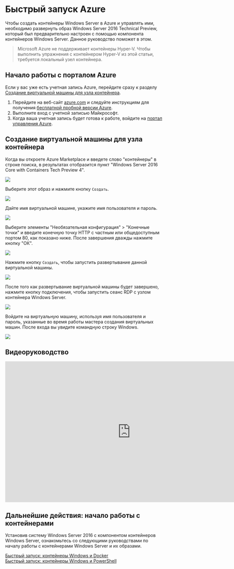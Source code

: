 # Быстрый запуск Azure

Чтобы создать контейнеры Windows Server в Azure и управлять ими, необходимо развернуть образ Windows Server 2016 Technical Preview, который был предварительно настроен с помощью компонента контейнеров Windows Server. Данное руководство поможет в этом.

> Microsoft Azure не поддерживает контейнеры Hyper-V. Чтобы выполнить упражнения с контейнером Hyper-V из этой статьи, требуется локальный узел контейнера.

## Начало работы с порталом Azure

Если у вас уже есть учетная запись Azure, перейдите сразу к разделу [Создание виртуальной машины для узла контейнера](#CreateacontainerhostVM).

1. Перейдите на веб-сайт [azure.com](https://azure.com) и следуйте инструкциям для получения [бесплатной пробной версии Azure](https://azure.microsoft.com/en-us/pricing/free-trial/).
2. Выполните вход с учетной записью Майкрософт.
3. Когда ваша учетная запись будет готова к работе, войдите на [портал управления Azure](https://portal.azure.com).

## Создание виртуальной машины для узла контейнера

Когда вы откроете Azure Marketplace и введете слово "контейнеры" в строке поиска, в результатах отобразится пункт "Windows Server 2016 Core with Containers Tech Preview 4".

![](./media/newazure1.png)

Выберите этот образ и нажмите кнопку `Создать`.

![](./media/tp41.png)

Дайте имя виртуальной машине, укажите имя пользователя и пароль.

![](media/newazure2.png)

Выберите элементы "Необязательная конфигурация" > "Конечные точки" и введите конечную точку HTTP с частным или общедоступным портом 80, как показано ниже. После завершения дважды нажмите кнопку "ОК".

![](./media/newazure3.png)

Нажмите кнопку `Создать`, чтобы запустить развертывание данной виртуальной машины.

![](media/newazure2.png)

После того как развертывание виртуальной машины будет завершено, нажмите кнопку подключения, чтобы запустить сеанс RDP с узлом контейнера Windows Server.

![](media/newazure6.png)

Войдите на виртуальную машину, используя имя пользователя и пароль, указанные во время работы мастера создания виртуальных машин. После входа вы увидите командную строку Windows.

![](media/newazure7.png)

## Видеоруководство

<iframe src="https://channel9.msdn.com/Blogs/containers/Quick-Start-Configure-Windows-Server-Containers-in-Microsoft-Azure/player#ccLang=ru" width="800" height="450"  allowFullScreen="true" frameBorder="0" scrolling="no"></iframe>


## Дальнейшие действия: начало работы с контейнерами

Установив систему Windows Server 2016 с компонентом контейнеров Windows Server, ознакомьтесь со следующими руководствами по началу работы с контейнерами Windows Server и их образами.

[Быстрый запуск: контейнеры Windows и Docker](./manage_docker.md)  
[Быстрый запуск: контейнеры Windows и PowerShell](./manage_powershell.md)



